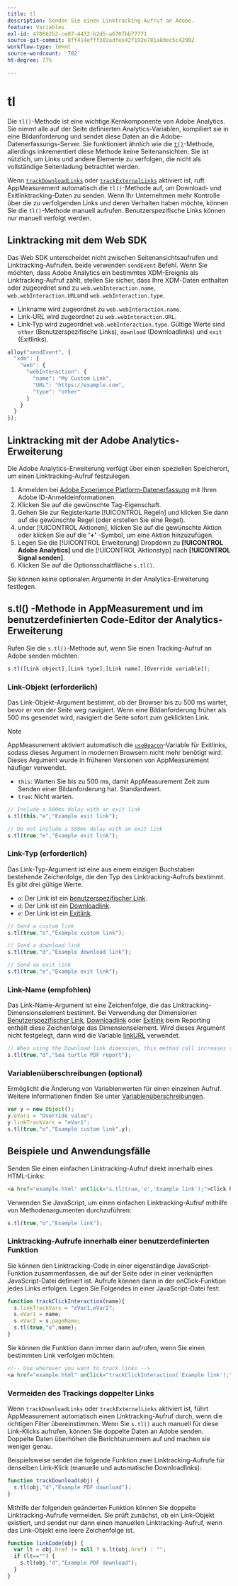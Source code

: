 ```yaml
---
title: tl
description: Senden Sie einen Linktracking-Aufruf an Adobe.
feature: Variables
exl-id: 470662b2-ce07-4432-b2d5-a670fbb77771
source-git-commit: 8ff414efff302adfee42f192e781a8dec5c42902
workflow-type: tm+mt
source-wordcount: '702'
ht-degree: 77%

---
```


# tl

Die `tl()`-Methode ist eine wichtige Kernkomponente von Adobe Analytics. Sie nimmt alle auf der Seite definierten Analytics-Variablen, kompiliert sie in eine Bildanforderung und sendet diese Daten an die Adobe-Datenerfassungs-Server. Sie funktioniert ähnlich wie die [`t()`](t-method.md)-Methode, allerdings inkrementiert diese Methode keine Seitenansichten. Sie ist nützlich, um Links und andere Elemente zu verfolgen, die nicht als vollständige Seitenladung betrachtet werden.

Wenn [`trackDownloadLinks`](../config-vars/trackdownloadlinks.md) oder [`trackExternalLinks`](../config-vars/trackexternallinks.md) aktiviert ist, ruft AppMeasurement automatisch die `tl()`-Methode auf, um Download- und Exitlinktracking-Daten zu senden. Wenn Ihr Unternehmen mehr Kontrolle über die zu verfolgenden Links und deren Verhalten haben möchte, können Sie die `tl()`-Methode manuell aufrufen. Benutzerspezifische Links können nur manuell verfolgt werden.

## Linktracking mit dem Web SDK

Das Web SDK unterscheidet nicht zwischen Seitenansichtsaufrufen und Linktracking-Aufrufen. beide verwenden `sendEvent` Befehl. Wenn Sie möchten, dass Adobe Analytics ein bestimmtes XDM-Ereignis als Linktracking-Aufruf zählt, stellen Sie sicher, dass Ihre XDM-Daten enthalten oder zugeordnet sind zu `web.webInteraction.name`, `web.webInteraction.URL`und `web.webInteraction.type`.

* Linkname wird zugeordnet zu `web.webInteraction.name`.
* Link-URL wird zugeordnet zu `web.webInteraction.URL`.
* Link-Typ wird zugeordnet `web.webInteraction.type`. Gültige Werte sind `other` (Benutzerspezifische Links), `download` (Downloadlinks) und `exit` (Exitlinks).

```js
alloy("sendEvent", {
  "xdm": {
    "web": {
      "webInteraction": {
        "name": "My Custom Link",
        "URL": "https://example.com",
        "type": "other"
      }
    }
  }
});
```

## Linktracking mit der Adobe Analytics-Erweiterung

Die Adobe Analytics-Erweiterung verfügt über einen speziellen Speicherort, um einen Linktracking-Aufruf festzulegen.

1. Anmelden bei [Adobe Experience Platform-Datenerfassung](https://experience.adobe.com/data-collection) mit Ihren Adobe ID-Anmeldeinformationen.
1. Klicken Sie auf die gewünschte Tag-Eigenschaft.
1. Gehen Sie zur Registerkarte [!UICONTROL Regeln] und klicken Sie dann auf die gewünschte Regel (oder erstellen Sie eine Regel).
1. under [!UICONTROL Aktionen], klicken Sie auf die gewünschte Aktion oder klicken Sie auf die **&#39;+&#39;** -Symbol, um eine Aktion hinzuzufügen.
1. Legen Sie die [!UICONTROL Erweiterung] Dropdown zu **[!UICONTROL Adobe Analytics]** und die [!UICONTROL Aktionstyp] nach **[!UICONTROL Signal senden]**.
1. Klicken Sie auf die Optionsschaltfläche `s.tl()`.

Sie können keine optionalen Argumente in der Analytics-Erweiterung festlegen.

## s.tl() -Methode in AppMeasurement und im benutzerdefinierten Code-Editor der Analytics-Erweiterung

Rufen Sie die `s.tl()`-Methode auf, wenn Sie einen Tracking-Aufruf an Adobe senden möchten.

```js
s.tl([Link object],[Link type],[Link name],[Override variable]);
```

### Link-Objekt (erforderlich)

Das Link-Objekt-Argument bestimmt, ob der Browser bis zu 500 ms wartet, bevor er von der Seite weg navigiert. Wenn eine Bildanforderung früher als 500 ms gesendet wird, navigiert die Seite sofort zum geklickten Link.

>[!NOTE]
>
>AppMeasurement aktiviert automatisch die [`useBeacon`](../config-vars/usebeacon.md)-Variable für Exitlinks, sodass dieses Argument in modernen Browsern nicht mehr benötigt wird. Dieses Argument wurde in früheren Versionen von AppMeasurement häufiger verwendet.

* `this`: Warten Sie bis zu 500 ms, damit AppMeasurement Zeit zum Senden einer Bildanforderung hat. Standardwert.
* `true`: Nicht warten.

```JavaScript
// Include a 500ms delay with an exit link
s.tl(this,"e","Example exit link");

// Do not include a 500ms delay with an exit link
s.tl(true,"e","Example exit link");
```

### Link-Typ  (erforderlich)

Das Link-Typ-Argument ist eine aus einem einzigen Buchstaben bestehende Zeichenfolge, die den Typ des Linktracking-Aufrufs bestimmt. Es gibt drei gültige Werte.

* `o`: Der Link ist ein [benutzerspezifischer Link](/help/components/dimensions/custom-link.md).
* `d`: Der Link ist ein [Downloadlink](/help/components/dimensions/download-link.md).
* `e`: Der Link ist ein [Exitlink](/help/components/dimensions/exit-link.md).

```js
// Send a custom link
s.tl(true,"o","Example custom link");

// Send a download link
s.tl(true,"d","Example download link");

// Send an exit link
s.tl(true,"e","Example exit link");
```

### Link-Name (empfohlen)

Das Link-Name-Argument ist eine Zeichenfolge, die das Linktracking-Dimensionselement bestimmt. Bei Verwendung der Dimensionen [Benutzerspezifischer Link](/help/components/dimensions/custom-link.md), [Downloadlink](/help/components/dimensions/download-link.md) oder [Exitlink](/help/components/dimensions/exit-link.md) beim Reporting enthält diese Zeichenfolge das Dimensionselement. Wird dieses Argument nicht festgelegt, dann wird die Variable [linkURL](../config-vars/linkurl.md) verwendet.

```js
// When using the Download link dimension, this method call increases the occurrences metric for "Sea turtle PDF report" by 1.
s.tl(true,"d","Sea turtle PDF report");
```

### Variablenüberschreibungen (optional)

Ermöglicht die Änderung von Variablenwerten für einen einzelnen Aufruf. Weitere Informationen finden Sie unter [Variablenüberschreibungen](../../js/overrides.md).

```js
var y = new Object();
y.eVar1 = "Override value";
y.linkTrackVars = "eVar1";
s.tl(true,"o","Example custom link",y);
```

## Beispiele und Anwendungsfälle

Senden Sie einen einfachen Linktracking-Aufruf direkt innerhalb eines HTML-Links:

```HTML
<a href="example.html" onClick="s.tl(true,'o','Example link');">Click here</a>
```

Verwenden Sie JavaScript, um einen einfachen Linktracking-Aufruf mithilfe von Methodenargumenten durchzuführen:

```JavaScript
s.tl(true,"o","Example link");
```

### Linktracking-Aufrufe innerhalb einer benutzerdefinierten Funktion

Sie können den Linktracking-Code in einer eigenständige JavaScript-Funktion zusammenfassen, die auf der Seite oder in einer verknüpften JavaScript-Datei definiert ist. Aufrufe können dann in der onClick-Funktion jedes Links erfolgen. Legen Sie Folgendes in einer JavaScript-Datei fest:

```JavaScript
function trackClickInteraction(name){
  s.linkTrackVars = "eVar1,eVar2";
  s.eVar1 = name;
  s.eVar2 = s.pageName;
  s.tl(true,"o",name);
}
```

Sie können die Funktion dann immer dann aufrufen, wenn Sie einen bestimmten Link verfolgen möchten:

```HTML
<!-- Use wherever you want to track links -->
<a href="example.html" onClick="trackClickInteraction('Example link');">Click here</a>
```

### Vermeiden des Trackings doppelter Links

Wenn `trackDownloadLinks` oder `trackExternalLinks` aktiviert ist, führt AppMeasurement automatisch einen Linktracking-Aufruf durch, wenn die richtigen Filter übereinstimmen. Wenn Sie `s.tl()` auch manuell für diese Link-Klicks aufrufen, können Sie doppelte Daten an Adobe senden. Doppelte Daten überhöhen die Berichtsnummern auf und machen sie weniger genau.

Beispielsweise sendet die folgende Funktion zwei Linktracking-Aufrufe für denselben Link-Klick (manuelle und automatische Downloadlinks):

```JavaScript
function trackDownload(obj) {
  s.tl(obj,"d","Example PDF download");
}
```

Mithilfe der folgenden geänderten Funktion können Sie doppelte Linktracking-Aufrufe vermeiden. Sie prüft zunächst, ob ein Link-Objekt existiert, und sendet nur dann einen manuellen Linktracking-Aufruf, wenn das Link-Objekt eine leere Zeichenfolge ist.

```JavaScript
function linkCode(obj) {
  var lt = obj.href != null ? s.lt(obj.href) : "";
  if (lt=="") {
    s.tl(obj,"d","Example PDF download");
  }
}
```
